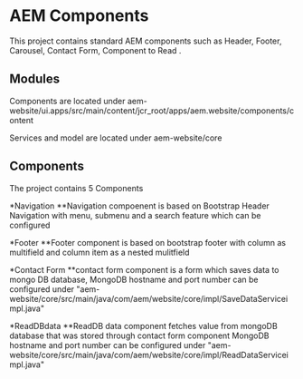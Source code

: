 # AEM Components

This project contains standard AEM components such as Header, Footer, Carousel, Contact Form, Component to Read .

## Modules
Components are located under aem-website/ui.apps/src/main/content/jcr_root/apps/aem.website/components/content

Services and model are located under aem-website/core


##  Components

The project contains 5 Components 

*Navigation 
**Navigation compoenent is based on Bootstrap Header  Navigation with menu, submenu and a search feature which can be configured

*Footer
**Footer component is based on bootstrap footer with column as  multifield and column item as a nested mulitfield 

*Contact Form
**contact form component is a form which saves data to mongo DB database, MongoDB hostname and port number can be configured under "aem-website/core/src/main/java/com/aem/website/core/impl/SaveDataServiceimpl.java"

*ReadDBdata 
**ReadDB data component fetches value from mongoDB database that was stored through contact form component MongoDB hostname and port number can be configured under "aem-website/core/src/main/java/com/aem/website/core/impl/ReadDataServiceimpl.java"
